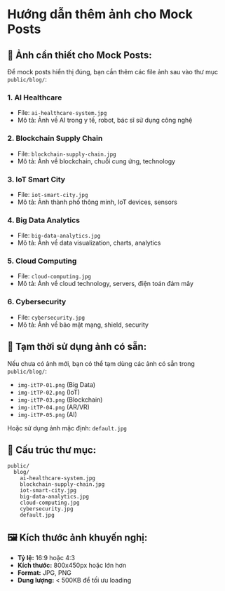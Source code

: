 # Hướng dẫn thêm ảnh cho Mock Posts

## 📸 **Ảnh cần thiết cho Mock Posts:**

Để mock posts hiển thị đúng, bạn cần thêm các file ảnh sau vào thư mục `public/blog/`:

### 1. **AI Healthcare**
- File: `ai-healthcare-system.jpg`
- Mô tả: Ảnh về AI trong y tế, robot, bác sĩ sử dụng công nghệ

### 2. **Blockchain Supply Chain**
- File: `blockchain-supply-chain.jpg` 
- Mô tả: Ảnh về blockchain, chuỗi cung ứng, technology

### 3. **IoT Smart City**
- File: `iot-smart-city.jpg`
- Mô tả: Ảnh thành phố thông minh, IoT devices, sensors

### 4. **Big Data Analytics**
- File: `big-data-analytics.jpg`
- Mô tả: Ảnh về data visualization, charts, analytics

### 5. **Cloud Computing**
- File: `cloud-computing.jpg`
- Mô tả: Ảnh về cloud technology, servers, điện toán đám mây

### 6. **Cybersecurity**
- File: `cybersecurity.jpg`
- Mô tả: Ảnh về bảo mật mạng, shield, security

## 🔄 **Tạm thời sử dụng ảnh có sẵn:**

Nếu chưa có ảnh mới, bạn có thể tạm dùng các ảnh có sẵn trong `public/blog/`:
- `img-itTP-01.png` (Big Data)
- `img-itTP-02.png` (IoT) 
- `img-itTP-03.png` (Blockchain)
- `img-itTP-04.png` (AR/VR)
- `img-itTP-05.png` (AI)

Hoặc sử dụng ảnh mặc định: `default.jpg`

## 📁 **Cấu trúc thư mục:**
```
public/
  blog/
    ai-healthcare-system.jpg
    blockchain-supply-chain.jpg
    iot-smart-city.jpg
    big-data-analytics.jpg
    cloud-computing.jpg
    cybersecurity.jpg
    default.jpg
```

## 🖼️ **Kích thước ảnh khuyến nghị:**
- **Tỷ lệ:** 16:9 hoặc 4:3
- **Kích thước:** 800x450px hoặc lớn hơn
- **Format:** JPG, PNG
- **Dung lượng:** < 500KB để tối ưu loading
